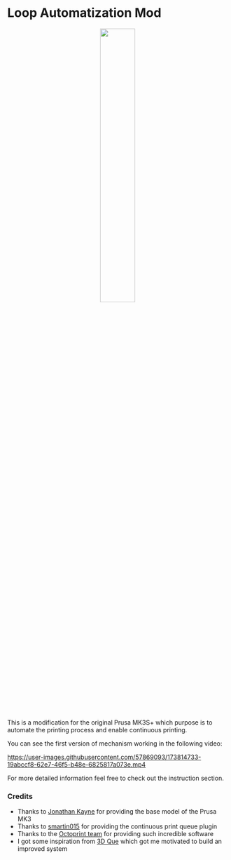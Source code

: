 # Loop Automatization Mod

<p align="center">
	<img src="https://github.com/Pierro55/Loop/blob/main/Images/Loop.jpg" width=40% height=40%>
</p>

This is a modification for the original Prusa MK3S+ which purpose is to automate the printing process and enable continuous printing. 

You can see the first version of mechanism working in the following video:



https://user-images.githubusercontent.com/57869093/173814733-19abccf8-62e7-46f5-b48e-6825817a073e.mp4

For more detailed information feel free to check out the instruction section.

### Credits
- Thanks to [Jonathan Kayne](https://grabcad.com/library/prusa-i3-mk3-solidworks-1) for providing the base model of the Prusa MK3
- Thanks to [smartin015](https://plugins.octoprint.org/plugins/continuousprint/) for providing the continuous print queue plugin
- Thanks to the [Octoprint team](https://octoprint.org/download/) for providing such incredible software
- I got some inspiration from [3D Que](https://www.3dque.com/) which got me motivated to build an improved system
